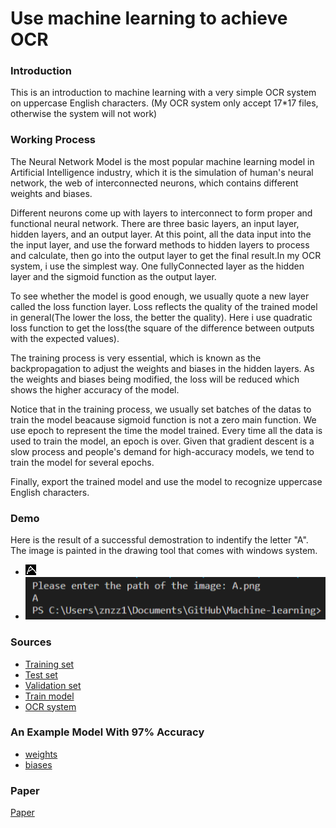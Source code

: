 # Use machine learning to achieve OCR

### Introduction
This is an introduction to machine learning with a very simple OCR system on uppercase English characters.
(My OCR system only accept 17*17 files, otherwise the system will not work)

### Working Process
The Neural Network Model is the most popular machine learning model in Artificial Intelligence industry, which it is the simulation of human's neural network, the web of interconnected neurons, which contains different weights and biases.

Different neurons come up with layers to interconnect to form proper and functional neural network. There are three basic layers, an input layer, hidden layers, and an output layer. At this point, all the data input into the the input layer, and use the forward methods to hidden layers to process and calculate, then go into the output layer to get the final result.In my OCR system, i use the simplest way. One fullyConnected layer as the hidden layer and the sigmoid function as the output layer.

To see whether the model is good enough, we usually quote a new layer called the loss function layer. Loss reflects the quality of the trained model in general(The lower the loss, the better the quality). Here i use quadratic loss function to get the loss(the square of the difference between outputs with the expected values).

The training process is very essential, which is known as the backpropagation to adjust the weights and biases in the hidden layers. As the weights and biases being modified, the loss will be reduced which shows the higher accuracy of the model.

Notice that in the training process, we usually set batches of the datas to train the model beacause sigmoid function is not a zero main function. We use epoch to represent the time the model trained. Every time all the data is used to train the model, an epoch is over. Given that gradient descent is a slow process and people's demand for high-accuracy models, we tend to train the model for several epochs.

Finally, export the trained model and use the model to recognize uppercase English characters.

### Demo
Here is the result of a successful demostration to indentify the letter "A". The image is painted in the drawing tool that comes with windows system.
* ![Image of A](https://github.com/znzz1/Machine-learning/blob/main/A.png)
* ![Use my system to recognize the image](https://github.com/znzz1/Machine-learning/blob/main/Demo%20Result.png)

### Sources
* [Training set](https://github.com/znzz1/Machine-learning/blob/main/train.npy)
* [Test set](https://github.com/znzz1/Machine-learning/blob/main/test.npy)
* [Validation set](https://github.com/znzz1/Machine-learning/blob/main/validate.npy)
* [Train model](https://github.com/znzz1/Machine-learning/blob/main/trainModel.py)
* [OCR system](https://github.com/znzz1/Machine-learning/blob/main/OCR.py)

### An Example Model With 97% Accuracy
* [weights](https://github.com/znzz1/Machine-learning/blob/main/weights.csv)
* [biases](https://github.com/znzz1/Machine-learning/blob/main/biases.csv)

### Paper
[Paper](https://github.com/znzz1/Machine-learning/blob/main/paper.docx)

